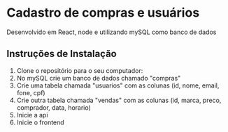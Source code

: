 # Cadastro de compras e usuários

Desenvolvido em React, node e utilizando mySQL como banco de dados

## Instruções de Instalação

1. Clone o repositório para o seu computador:
2. No mySQL crie um banco de dados chamado "compras"
3. Crie uma tabela chamada "usuarios" com as colunas (id, nome, email, fone, cpf)
4. Crie outra tabela chamada "vendas" com as colunas (id, marca, preco, comprador, data, horario)
5. Inicie a api
6. Inicie o frontend
